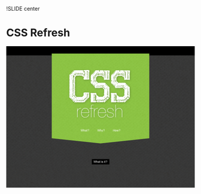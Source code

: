 !SLIDE center
# CSS Refresh #

[ ![CSS Refresh](09.CSS_Refresh.png) ](http://cssrefresh.frebsite.nl/)
